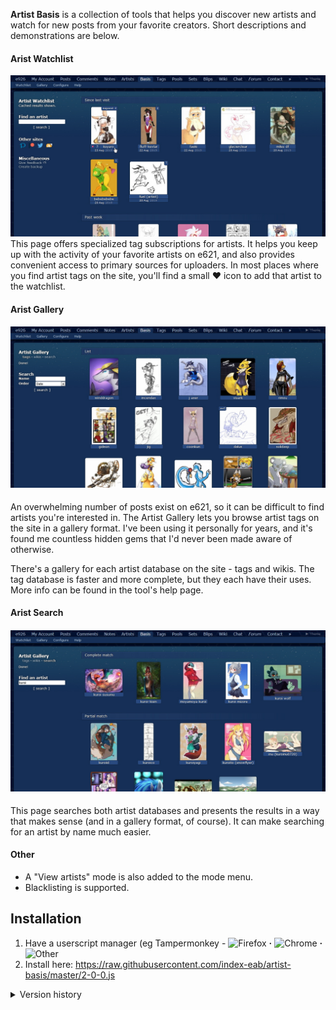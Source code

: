 **Artist Basis** is a collection of tools that helps you discover new artists and watch for new posts from your favorite creators. Short descriptions and demonstrations are below.
  
  
#### Arist Watchlist
![Artist Watchlist](https://raw.githubusercontent.com/index-eab/artist-basis/master/img/demo/watchlist.jpg)
This page offers specialized tag subscriptions for artists. It helps you keep up with the activity of your favorite artists on e621, and also provides convenient access to primary sources for uploaders. In most places where you find artist tags on the site, you'll find a small ♥ icon to add that artist to the watchlist.

#### Arist Gallery
#### ![Artist Gallery](https://raw.githubusercontent.com/index-eab/artist-basis/master/img/demo/gallery.jpg)
An overwhelming number of posts exist on e621, so it can be difficult to find artists you're interested in. The Artist Gallery lets you browse artist tags on the site in a gallery format. I've been using it personally for years, and it's found me countless hidden gems that I'd never been made aware of otherwise.

There's a gallery for each artist database on the site - tags and wikis. The tag database is faster and more complete, but they each have their uses. More info can be found in the tool's help page.

#### Arist Search
#### ![Artist Search](https://raw.githubusercontent.com/index-eab/artist-basis/master/img/demo/search.jpg)
This page searches both artist databases and presents the results in a way that makes sense (and in a gallery format, of course). It can make searching for an artist by name much easier.

#### Other
* A "View artists" mode is also added to the mode menu.
* Blacklisting is supported. 
  
  
## Installation
1. Have a userscript manager (eg Tampermonkey - ![Firefox](https://addons.mozilla.org/en-US/firefox/addon/tampermonkey/) **·** ![Chrome](https://chrome.google.com/webstore/detail/tampermonkey/dhdgffkkebhmkfjojejmpbldmpobfkfo?hl=en) **·** ![Other](https://www.tampermonkey.net/)
2. Install here: https://raw.githubusercontent.com/index-eab/artist-basis/master/2-0-0.js
  
<details><summary>Version history</summary>

Released as **Artist Gallery** and quickly withdrawn.

<details><summary>Version 0.0 (2016-06-01)</summary>
* Basic gallery functions.
</details>

Total rewrite, released as **Artist Watchlist**.

<details><summary>Version 1.0 (2018-08-18)</summary>
* Dropped the gallery. Basic watchlist functions only.
</details>

<details><summary>Version 1.1 (2018-10-26)  (skipped release)</summary>
* You can now favorite artists from the sidebar of posts and search results.
* Thumbnails on the watchlist are now cached, reducing server strain and wait times. Expired thumbnails are grayed out.
</details>

<details><summary>Version 1.2 (2018-11-08)</summary>
* There's a new mode in search results and on favorite post lists, "View artists", for more convenient artist favoriting.
* New, easier to read date format
* Support for very large watchlists
* Fixed errors that could occur if you used the script in two places simultaneously
* eSix Extend compatibility
* Numerous bug fixes and stability improvements
</details>

<details><summary>Version 1.3 (2019-04-10)</summary>
* You can now blacklist tags.
* The watchlist is now divided into time categories, including one highlighting posts since your last visit.
* On the watchlist and in the artist view mode, hover over posts to show the favorites <3. Links to artist wikis were also added.
* Compression! The max size of the watchlist has increased by about 4x.
* The style now adjusts to themes besides Hexagon.
* Greatly improved stability and performance in certain edge cases.
* Added options to create backups and clear cached results.
</details>

<details><summary>Version 1.4 (2019-06-29)  (skipped release)</summary>
* Changed thumbnail links to make more sense with the above change: Click a thumbnail to be taken to that particular post. Click an artist's name or the date to go that artist's post list. As always, hover over the thumbnail and click the ? to go that artist's wiki.
* The watchlist will now fully maintain its state if you navigate away, until the cache expires (60 minutes)
* "View artists" mode is now maintained between pages, like the native modes. Accordingly the mode can now be exited from the sidebar.
* Stylistic changes, and improved theme integration (bloodlust in particular looks much better :3)
* Further optimized database, making about 20% more space in the watchlist
* Flash thumbnails are now shown properly
</details>

Third release as **Artist Basis** - the first real release of the tool as I originally envisioned it. Much of the script was rewritten.

<details><summary>Version 2.0 (2019-08-12)</summary>
* Re-introduced artist galleries, drastically improved from the initial release.
* Added a comprehensive help page. Moved configuration options to a config page.
* Added a section to the watchlist
* Stability improvements
</details>

</details>
